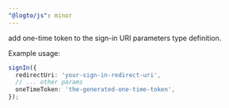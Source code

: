 ```yaml
---
"@logto/js": minor
---
```


add one-time token to the sign-in URI parameters type definition.

Example usage:

```typescript
signIn({
  redirectUri: 'your-sign-in-redirect-uri',
  // ... other params
  oneTimeToken: 'the-generated-one-time-token',
});
```
